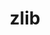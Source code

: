 ---
title: "zlib"
layout: cache
categories: [package, v0.20.2]
meta: {"versions": ["1.2.13", "1.2.8"], "compilers": ["clang@=14.0.0", "gcc@=10.4.0", "gcc@=11.1.0", "gcc@=11.3.0", "gcc@=11.4.0", "gcc@=12.1.0", "gcc@=7.3.1", "gcc@=7.5.0", "oneapi@=2023.0.0"], "oss": ["amzn2", "ubuntu18.04", "ubuntu20.04", "ubuntu22.04"], "platforms": ["linux"], "targets": ["aarch64", "neoverse_n1", "ppc64le", "x86_64", "x86_64_v3"], "stacks": ["aws-ahug", "aws-ahug-aarch64", "aws-isc", "aws-isc-aarch64", "build_systems", "data-vis-sdk", "e4s", "e4s-oneapi", "e4s-power", "gpu-tests", "ml-linux-x86_64-cpu", "ml-linux-x86_64-cuda", "ml-linux-x86_64-rocm", "radiuss", "radiuss-aws", "radiuss-aws-aarch64", "root", "tutorial"], "num_specs": 15, "num_specs_by_stack": {"aws-isc-aarch64": 2, "aws-ahug-aarch64": 2, "root": 15, "radiuss-aws-aarch64": 2, "radiuss-aws": 1, "aws-ahug": 1, "aws-isc": 1, "build_systems": 1, "radiuss": 1, "e4s-power": 1, "gpu-tests": 1, "e4s": 1, "data-vis-sdk": 1, "e4s-oneapi": 1, "ml-linux-x86_64-cpu": 1, "ml-linux-x86_64-rocm": 1, "ml-linux-x86_64-cuda": 1, "tutorial": 7}}
spec_details: [{"hash": "aaymraqzycz6etcyat272aw4227bheol", "compiler": "gcc@=7.3.1", "versions": ["1.2.13"], "os": "amzn2", "platform": "linux", "target": "aarch64", "variants": ["build_system=makefile", "+optimize", "+pic", "+shared"], "stacks": ["aws-isc-aarch64", "aws-ahug-aarch64", "root", "radiuss-aws-aarch64"], "size": "-", "tarball": "https://binaries.spack.io/v0.20.2/build_cache/linux-amzn2-aarch64/gcc-7.3.1/zlib-1.2.13/linux-amzn2-aarch64-gcc-7.3.1-zlib-1.2.13-aaymraqzycz6etcyat272aw4227bheol.spack"}, {"hash": "o2l4strdnupwrec6ma7hvfp6b4kq4etx", "compiler": "gcc@=7.3.1", "versions": ["1.2.13"], "os": "amzn2", "platform": "linux", "target": "neoverse_n1", "variants": ["build_system=makefile", "+optimize", "+pic", "+shared"], "stacks": ["aws-isc-aarch64", "aws-ahug-aarch64", "root", "radiuss-aws-aarch64"], "size": "-", "tarball": "https://binaries.spack.io/v0.20.2/build_cache/linux-amzn2-neoverse_n1/gcc-7.3.1/zlib-1.2.13/linux-amzn2-neoverse_n1-gcc-7.3.1-zlib-1.2.13-o2l4strdnupwrec6ma7hvfp6b4kq4etx.spack"}, {"hash": "mloz5oz3nswhc6leklvkvxf42vmh7ipr", "compiler": "gcc@=7.3.1", "versions": ["1.2.13"], "os": "amzn2", "platform": "linux", "target": "x86_64_v3", "variants": ["build_system=makefile", "+optimize", "+pic", "+shared"], "stacks": ["radiuss-aws", "aws-ahug", "aws-isc", "root"], "size": "-", "tarball": "https://binaries.spack.io/v0.20.2/build_cache/linux-amzn2-x86_64_v3/gcc-7.3.1/zlib-1.2.13/linux-amzn2-x86_64_v3-gcc-7.3.1-zlib-1.2.13-mloz5oz3nswhc6leklvkvxf42vmh7ipr.spack"}, {"hash": "snx642lpdmtuynkqmswlowx4cetxc5m5", "compiler": "gcc@=7.5.0", "versions": ["1.2.13"], "os": "ubuntu18.04", "platform": "linux", "target": "x86_64_v3", "variants": ["build_system=makefile", "+optimize", "+pic", "+shared"], "stacks": ["build_systems", "root", "radiuss"], "size": "-", "tarball": "https://binaries.spack.io/v0.20.2/build_cache/linux-ubuntu18.04-x86_64_v3/gcc-7.5.0/zlib-1.2.13/linux-ubuntu18.04-x86_64_v3-gcc-7.5.0-zlib-1.2.13-snx642lpdmtuynkqmswlowx4cetxc5m5.spack"}, {"hash": "fdn5e3btlr3n5shes6qftekdwevuoidw", "compiler": "gcc@=11.1.0", "versions": ["1.2.13"], "os": "ubuntu20.04", "platform": "linux", "target": "ppc64le", "variants": ["build_system=makefile", "+optimize", "+pic", "+shared"], "stacks": ["root", "e4s-power"], "size": "-", "tarball": "https://binaries.spack.io/v0.20.2/build_cache/linux-ubuntu20.04-ppc64le/gcc-11.1.0/zlib-1.2.13/linux-ubuntu20.04-ppc64le-gcc-11.1.0-zlib-1.2.13-fdn5e3btlr3n5shes6qftekdwevuoidw.spack"}, {"hash": "aghch2ny4o2vzcc674gmvscnuayvmwot", "compiler": "gcc@=11.1.0", "versions": ["1.2.13"], "os": "ubuntu20.04", "platform": "linux", "target": "x86_64_v3", "variants": ["build_system=makefile", "+optimize", "+pic", "+shared"], "stacks": ["gpu-tests", "e4s", "root", "data-vis-sdk"], "size": "-", "tarball": "https://binaries.spack.io/v0.20.2/build_cache/linux-ubuntu20.04-x86_64_v3/gcc-11.1.0/zlib-1.2.13/linux-ubuntu20.04-x86_64_v3-gcc-11.1.0-zlib-1.2.13-aghch2ny4o2vzcc674gmvscnuayvmwot.spack"}, {"hash": "ywcmllp7jytnreeflbxzjuquoh3yxkmr", "compiler": "oneapi@=2023.0.0", "versions": ["1.2.13"], "os": "ubuntu20.04", "platform": "linux", "target": "x86_64", "variants": ["build_system=makefile", "+optimize", "+pic", "+shared"], "stacks": ["e4s-oneapi", "root"], "size": "-", "tarball": "https://binaries.spack.io/v0.20.2/build_cache/linux-ubuntu20.04-x86_64/oneapi-2023.0.0/zlib-1.2.13/linux-ubuntu20.04-x86_64-oneapi-2023.0.0-zlib-1.2.13-ywcmllp7jytnreeflbxzjuquoh3yxkmr.spack"}, {"hash": "sgnbe2oegimwfxo7t5shs6gecwulbk3s", "compiler": "gcc@=11.4.0", "versions": ["1.2.13"], "os": "ubuntu22.04", "platform": "linux", "target": "x86_64_v3", "variants": ["build_system=makefile", "+optimize", "+pic", "+shared"], "stacks": ["ml-linux-x86_64-cpu", "ml-linux-x86_64-rocm", "ml-linux-x86_64-cuda", "root"], "size": "-", "tarball": "https://binaries.spack.io/v0.20.2/build_cache/linux-ubuntu22.04-x86_64_v3/gcc-11.4.0/zlib-1.2.13/linux-ubuntu22.04-x86_64_v3-gcc-11.4.0-zlib-1.2.13-sgnbe2oegimwfxo7t5shs6gecwulbk3s.spack"}, {"hash": "gephbceg3rl2e77o46xyzlk5e4kd3gt3", "compiler": "clang@=14.0.0", "versions": ["1.2.13"], "os": "ubuntu22.04", "platform": "linux", "target": "x86_64_v3", "variants": ["build_system=makefile", "+optimize", "+pic", "+shared"], "stacks": ["tutorial", "root"], "size": "-", "tarball": "https://binaries.spack.io/v0.20.2/build_cache/linux-ubuntu22.04-x86_64_v3/clang-14.0.0/zlib-1.2.13/linux-ubuntu22.04-x86_64_v3-clang-14.0.0-zlib-1.2.13-gephbceg3rl2e77o46xyzlk5e4kd3gt3.spack"}, {"hash": "ozrll2gkjz7mzihqruo4j2bquyrnwzn7", "compiler": "gcc@=10.4.0", "versions": ["1.2.13"], "os": "ubuntu22.04", "platform": "linux", "target": "x86_64_v3", "variants": ["build_system=makefile", "+optimize", "+pic", "+shared"], "stacks": ["tutorial", "root"], "size": "-", "tarball": "https://binaries.spack.io/v0.20.2/build_cache/linux-ubuntu22.04-x86_64_v3/gcc-10.4.0/zlib-1.2.13/linux-ubuntu22.04-x86_64_v3-gcc-10.4.0-zlib-1.2.13-ozrll2gkjz7mzihqruo4j2bquyrnwzn7.spack"}, {"hash": "5dydni4yxfdmqt7dp7h5oheayy4oanaz", "compiler": "clang@=14.0.0", "versions": ["1.2.8"], "os": "ubuntu22.04", "platform": "linux", "target": "x86_64_v3", "variants": ["build_system=makefile", "+optimize", "+pic", "+shared"], "stacks": ["tutorial", "root"], "size": "-", "tarball": "https://binaries.spack.io/v0.20.2/build_cache/linux-ubuntu22.04-x86_64_v3/clang-14.0.0/zlib-1.2.8/linux-ubuntu22.04-x86_64_v3-clang-14.0.0-zlib-1.2.8-5dydni4yxfdmqt7dp7h5oheayy4oanaz.spack"}, {"hash": "mntflxrgekkm5lbpbl5r66lh2ieted4y", "compiler": "gcc@=11.3.0", "versions": ["1.2.13"], "os": "ubuntu22.04", "platform": "linux", "target": "x86_64_v3", "variants": ["build_system=makefile", "+optimize", "+pic", "+shared"], "stacks": ["tutorial", "root"], "size": "-", "tarball": "https://binaries.spack.io/v0.20.2/build_cache/linux-ubuntu22.04-x86_64_v3/gcc-11.3.0/zlib-1.2.13/linux-ubuntu22.04-x86_64_v3-gcc-11.3.0-zlib-1.2.13-mntflxrgekkm5lbpbl5r66lh2ieted4y.spack"}, {"hash": "iswfldxa6vk6wnomcasfi57ynhpr5dxg", "compiler": "gcc@=11.3.0", "versions": ["1.2.8"], "os": "ubuntu22.04", "platform": "linux", "target": "x86_64_v3", "variants": ["build_system=makefile", "+optimize", "+pic", "+shared"], "stacks": ["tutorial", "root"], "size": "-", "tarball": "https://binaries.spack.io/v0.20.2/build_cache/linux-ubuntu22.04-x86_64_v3/gcc-11.3.0/zlib-1.2.8/linux-ubuntu22.04-x86_64_v3-gcc-11.3.0-zlib-1.2.8-iswfldxa6vk6wnomcasfi57ynhpr5dxg.spack"}, {"hash": "taaildn6uyg2pxniodxhcs234ijnmzk3", "compiler": "gcc@=11.3.0", "versions": ["1.2.8"], "os": "ubuntu22.04", "platform": "linux", "target": "x86_64_v3", "variants": ["build_system=makefile", "+optimize", "+pic", "+shared"], "stacks": ["tutorial", "root"], "size": "-", "tarball": "https://binaries.spack.io/v0.20.2/build_cache/linux-ubuntu22.04-x86_64_v3/gcc-11.3.0/zlib-1.2.8/linux-ubuntu22.04-x86_64_v3-gcc-11.3.0-zlib-1.2.8-taaildn6uyg2pxniodxhcs234ijnmzk3.spack"}, {"hash": "oboyaa5tbvn2cmygvmcu6g3pryxxghhu", "compiler": "gcc@=12.1.0", "versions": ["1.2.13"], "os": "ubuntu22.04", "platform": "linux", "target": "x86_64_v3", "variants": ["build_system=makefile", "+optimize", "+pic", "+shared"], "stacks": ["tutorial", "root"], "size": "-", "tarball": "https://binaries.spack.io/v0.20.2/build_cache/linux-ubuntu22.04-x86_64_v3/gcc-12.1.0/zlib-1.2.13/linux-ubuntu22.04-x86_64_v3-gcc-12.1.0-zlib-1.2.13-oboyaa5tbvn2cmygvmcu6g3pryxxghhu.spack"}]
---